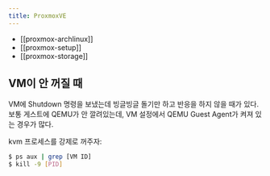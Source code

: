 ```yaml
---
title: ProxmoxVE
---
```


- [[proxmox-archlinux]]
- [[proxmox-setup]]
- [[proxmox-storage]]

## VM이 안 꺼질 때

VM에 Shutdown 명령을 보냈는데 빙글빙글 돌기만 하고 반응을 하지 않을 때가 있다.
보통 게스트에 QEMU가 안 깔려있는데, VM 설정에서 QEMU Guest Agent가 켜져 있는
경우가 많다.

kvm 프로세스를 강제로 꺼주자:

```bash
$ ps aux | grep [VM ID]
$ kill -9 [PID]
```
